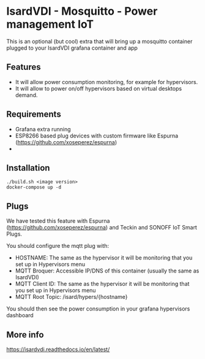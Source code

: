 # IsardVDI - Mosquitto - Power management IoT

This is an optional (but cool) extra that will bring up a mosquitto container plugged to your IsardVDI grafana container and app

## Features
- It will allow power consumption monitoring, for example for hypervisors.
- It will allow to power on/off hypervisors based on virtual desktops demand.

## Requirements

- Grafana extra running
- ESP8266 based plug devices with custom firmware like Espurna (https://github.com/xoseperez/espurna)
- 
## Installation

```
./build.sh <image version>
docker-compose up -d
```

## Plugs

We have tested this feature with Espurna (https://github.com/xoseperez/espurna) and Teckin and SONOFF IoT Smart Plugs.

You should configure the mqtt plug with:
- HOSTNAME: The same as the hypervisor it will be monitoring that you set up in Hypervisors menu
- MQTT Broquer: Accessible IP/DNS of this container (usually the same as IsardVDI)
- MQTT Client ID: The same as the hypervisor it will be monitoring that you set up in Hypervisors menu
- MQTT Root Topic: /isard/hypers/{hostname}

You should then see the power consumption in your grafana hypervisors dashboard

## More info

https://isardvdi.readthedocs.io/en/latest/
